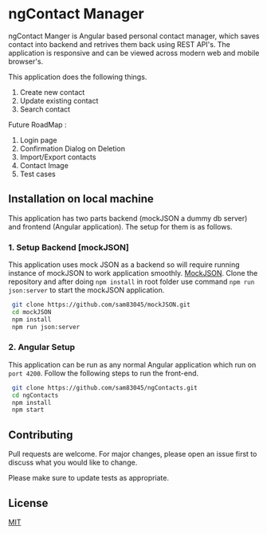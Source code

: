 # ngContact Manager

ngContact Manger is Angular based personal contact manager, which saves contact into backend and retrives them back using REST API's. The application is responsive and can be viewed across modern web and mobile browser's.

This application does the following things.
1. Create new contact
2. Update existing contact
3. Search contact

Future RoadMap :
1. Login page
2. Confirmation Dialog on Deletion
3. Import/Export contacts
4. Contact Image
5. Test cases



## Installation on local machine
This application has two parts backend (mockJSON a dummy db server) and frontend (Angular application). The setup for them is as follows.

### 1. Setup Backend [mockJSON]
This application uses mock JSON as a backend so will require running instance of mockJSON to work application smoothly. [MockJSON](https://github.com/sam83045/mockJSON.git). Clone the repository and after doing `npm install` in root folder use command `npm run json:server` to start the mockJSON application. 

``` bash
 git clone https://github.com/sam83045/mockJSON.git
 cd mockJSON
 npm install
 npm run json:server
```

### 2. Angular Setup
This application can be run as any normal Angular application which run on `port 4200`. Follow the following steps to run the front-end.

``` bash
 git clone https://github.com/sam83045/ngContacts.git
 cd ngContacts
 npm install
 npm start
```

## Contributing
Pull requests are welcome. For major changes, please open an issue first to discuss what you would like to change.

Please make sure to update tests as appropriate.

## License
[MIT](https://choosealicense.com/licenses/mit/)
